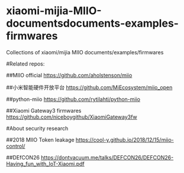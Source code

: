 # xiaomi-mijia-MIIO-documentsdocuments-examples-firmwares
Collections of xiaomi/mijia MIIO documents/examples/firmwares


#Related repos:

##MIIO official
https://github.com/aholstenson/miio

##小米智能硬件开放平台
https://github.com/MiEcosystem/miio_open

##python-miio
https://github.com/rytilahti/python-miio

##Xiaomi Gateway3 firmwares
https://github.com/niceboygithub/XiaomiGateway3fw


#About security research

##2018 MIIO Token leakage
https://cool-y.github.io/2018/12/15/miio-control/

##DEfCON26
https://dontvacuum.me/talks/DEFCON26/DEFCON26-Having_fun_with_IoT-Xiaomi.pdf
